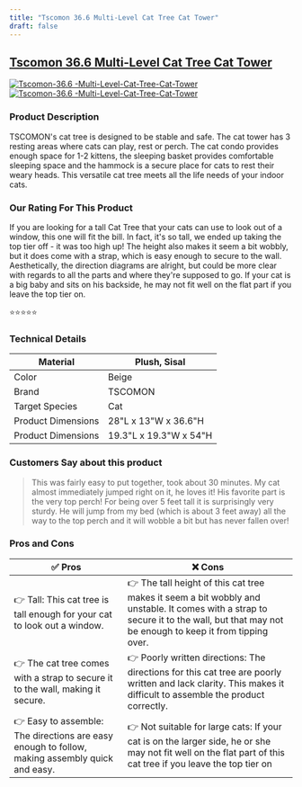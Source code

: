 ```yaml
---
title: "Tscomon 36.6 Multi-Level Cat Tree Cat Tower"
draft: false
---
```



  ## [Tscomon 36.6 Multi-Level Cat Tree Cat Tower](/reviews/tscomon-36.6-multi-level-cat-tree-cat-tower)
[![Tscomon-36.6  -Multi-Level-Cat-Tree-Cat-Tower](<https://images-na.ssl-images-amazon.com/images/I/61+TUm5U4dL._AC_UL600_SR600,400_.jpg>)](<https://www.amazon.com/TSCOMON-Multi-Level-Scratching-Hammock-Hanging/dp/B09X9V5QFT/?tag=cattreeguide-20>)[![Tscomon-36.6  -Multi-Level-Cat-Tree-Cat-Tower](<https://dabuttonfactory.com/button.png?t=CHECK+AMAZON&f=Noto+Sans-Bold&ts=26&tc=fff&hp=45&vp=20&c=11&bgt=unicolored&bgc=4bd42f>)](<https://www.amazon.com/TSCOMON-Multi-Level-Scratching-Hammock-Hanging/dp/B09X9V5QFT/?tag=cattreeguide-20>)

### Product Description 

TSCOMON's cat tree is designed to be stable and safe. The cat tower has 3 resting areas where cats can play, rest or perch. The cat condo provides enough space for 1-2 kittens, the sleeping basket provides comfortable sleeping space and the hammock is a secure place for cats to rest their weary heads. This versatile cat tree meets all the life needs of your indoor cats.

### Our Rating For This Product

If you are looking for a tall Cat Tree that your cats can use to look out of a window, this one will fit the bill. In fact, it's so tall, we ended up taking the top tier off - it was too high up! The height also makes it seem a bit wobbly, but it does come with a strap, which is easy enough to secure to the wall. Aesthetically, the direction diagrams are alright, but could be more clear with regards to all the parts and where they're supposed to go. If your cat is a big baby and sits on his backside, he may not fit well on the flat part if you leave the top tier on.

⭐⭐⭐⭐⭐

### Technical Details

| Material           | Plush, Sisal           |
|--------------------|------------------------|
| Color              | Beige                  |
| Brand              | TSCOMON                |
| Target Species     | Cat                    |
| Product Dimensions | 28"L x 13"W x 36.6"H   |
| Product Dimensions | 19.3"L x 19.3"W x 54"H |

### Customers Say about this product

> This was fairly easy to put together, took about 30 minutes. My cat almost immediately jumped right on it, he loves it! His favorite part is the very top perch! For being over 5 feet tall it is surprisingly very sturdy. He will jump from my bed (which is about 3 feet away) all the way to the top perch and it will wobble a bit but has never fallen over!

### Pros and Cons

| ✅ Pros | ❌ Cons |
|-|-|
| 👉 Tall: This cat tree is tall enough for your cat to look out a window. |👉 The tall height of this cat tree makes it seem a bit wobbly and unstable. It comes with a strap to secure it to the wall, but that may not be enough to keep it from tipping over. |
| 👉 The cat tree comes with a strap to secure it to the wall, making it secure.|👉 Poorly written directions: The directions for this cat tree are poorly written and lack clarity. This makes it difficult to assemble the product correctly.|
| 👉 Easy to assemble: The directions are easy enough to follow, making assembly quick and easy.|👉 Not suitable for large cats: If your cat is on the larger side, he or she may not fit well on the flat part of this cat tree if you leave the top tier on |
